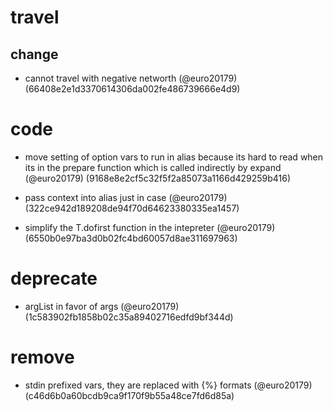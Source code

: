 # travel

## change

* cannot travel with negative networth (@euro20179) (66408e2e1d3370614306da002fe486739666e4d9)


# code

* move setting of option vars to run in alias because its hard to read when its in the prepare function which is called indirectly by expand (@euro20179) (9168e8e2cf5c32f5f2a85073a1166d429259b416)

* pass context into alias just in case (@euro20179) (322ce942d189208de94f70d64623380335ea1457)

* simplify the T.dofirst function in the intepreter (@euro20179) (6550b0e97ba3d0b02fc4bd60057d8ae311697963)


# deprecate

* argList in favor of args (@euro20179) (1c583902fb1858b02c35a89402716edfd9bf344d)


# remove

* stdin prefixed vars, they are replaced with {%} formats (@euro20179) (c46d6b0a60bcdb9ca9f170f9b55a48ce7fd6d85a)


